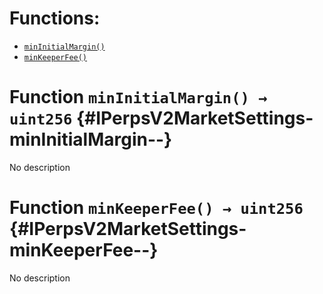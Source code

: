 

# Functions:
- [`minInitialMargin()`](#IPerpsV2MarketSettings-minInitialMargin--)
- [`minKeeperFee()`](#IPerpsV2MarketSettings-minKeeperFee--)



# Function `minInitialMargin() → uint256` {#IPerpsV2MarketSettings-minInitialMargin--}
No description




# Function `minKeeperFee() → uint256` {#IPerpsV2MarketSettings-minKeeperFee--}
No description




